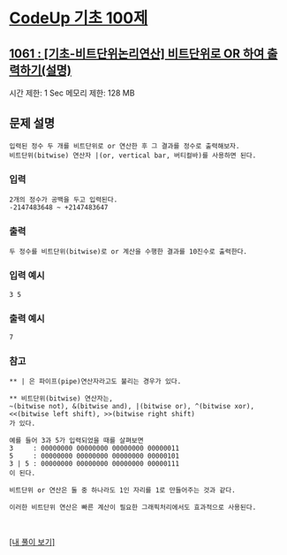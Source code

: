 # [CodeUp 기초 100제](https://codeup.kr/problem.php)

## [1061 : [기초-비트단위논리연산] 비트단위로 OR 하여 출력하기(설명)](https://codeup.kr/problem.php?id=1061)

시간 제한: 1 Sec 메모리 제한: 128 MB

## 문제 설명

    입력된 정수 두 개를 비트단위로 or 연산한 후 그 결과를 정수로 출력해보자.
    비트단위(bitwise) 연산자 |(or, vertical bar, 버티컬바)를 사용하면 된다.

### 입력

    2개의 정수가 공백을 두고 입력된다.
    -2147483648 ~ +2147483647

### 출력

    두 정수를 비트단위(bitwise)로 or 계산을 수행한 결과를 10진수로 출력한다.

### 입력 예시

    3 5

### 출력 예시

    7

### 참고

    ** | 은 파이프(pipe)연산자라고도 불리는 경우가 있다.

    ** 비트단위(bitwise) 연산자는,
    ~(bitwise not), &(bitwise and), |(bitwise or), ^(bitwise xor),
    <<(bitwise left shift), >>(bitwise right shift)
    가 있다.

    예를 들어 3과 5가 입력되었을 때를 살펴보면
    3     : 00000000 00000000 00000000 00000011
    5     : 00000000 00000000 00000000 00000101
    3 | 5 : 00000000 00000000 00000000 00000111
    이 된다.

    비트단위 or 연산은 둘 중 하나라도 1인 자리를 1로 만들어주는 것과 같다.

    이러한 비트단위 연산은 빠른 계산이 필요한 그래픽처리에서도 효과적으로 사용된다.

</br>

[[내 풀이 보기]](https://github.com/flexboni/code_up/blob/master/1061/myCode.cpp)